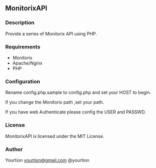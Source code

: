 ## MonitorixAPI

### Description

Provide a series of Monitorix API using PHP.

### Requirements

 * Monitorix
 * Apache/Nginx
 * PHP

### Configuration

Rename config.php.sample to config.php and set your HOST to begin.

If you change the Monitorix path ,set your path.

If you have web Authenticate please config the USER and PASSWD.

### License

MonitorixAPI is licensed under the MIT License.

### Author

Yourtion <yourtion@gmail.com>
@yourtion
